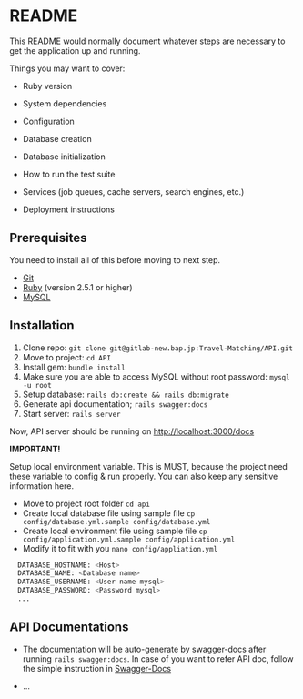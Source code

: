 # README

This README would normally document whatever steps are necessary to get the
application up and running.

Things you may want to cover:

* Ruby version

* System dependencies

* Configuration

* Database creation

* Database initialization

* How to run the test suite

* Services (job queues, cache servers, search engines, etc.)

* Deployment instructions

## Prerequisites

You need to install all of this before moving to next step.

* [Git](http://git-scm.com/)
* [Ruby](https://www.ruby-lang.org/en/downloads/) (version 2.5.1 or higher)
* [MySQL](https://dev.mysql.com/downloads/)

## Installation 

1. Clone repo: `git clone git@gitlab-new.bap.jp:Travel-Matching/API.git`
2. Move to project: `cd API`
3. Install gem: `bundle install`
4. Make sure you are able to access MySQL without root password: `mysql -u root`
5. Setup database: `rails db:create && rails db:migrate`
6. Generate api documentation; `rails swagger:docs`
7. Start server: `rails server` 

Now, API server should be running on [http://localhost:3000/docs](http://localhost:3000/docs)

**IMPORTANT!** 

Setup local environment variable. This is MUST, because the project need these variable to config & run properly.
You can also keep any sensitive information here.
 - Move to project root folder `cd api`
 - Create local database file using sample file `cp config/database.yml.sample config/database.yml`
 - Create local environment file using sample file `cp config/application.yml.sample config/application.yml`
 - Modify it to fit with you `nano config/appliation.yml`

  ```bash
    DATABASE_HOSTNAME: <Host>
    DATABASE_NAME: <Database name>
    DATABASE_USERNAME: <User name mysql>
    DATABASE_PASSWORD: <Password mysql>
    ...
  ```

## API Documentations
- The documentation will be auto-generate by swagger-docs after running `rails swagger:docs`. In case of you want to
    refer API doc, follow the simple instruction in 
  [Swagger-Docs](https://github.com/richhollis/swagger-docs)

* ...
